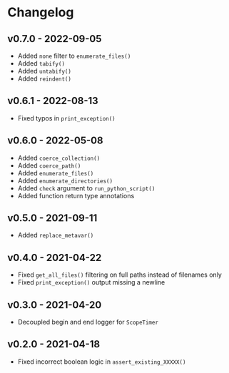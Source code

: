 # Changelog

## v0.7.0 - 2022-09-05
- Added `none` filter to `enumerate_files()`
- Added `tabify()`
- Added `untabify()`
- Added `reindent()`

## v0.6.1 - 2022-08-13
- Fixed typos in `print_exception()`

## v0.6.0 - 2022-05-08
- Added `coerce_collection()`
- Added `coerce_path()`
- Added `enumerate_files()`
- Added `enumerate_directories()`
- Added `check` argument to `run_python_script()`
- Added function return type annotations

## v0.5.0 - 2021-09-11
- Added `replace_metavar()`

## v0.4.0 - 2021-04-22
- Fixed `get_all_files()` filtering on full paths instead of filenames only
- Fixed `print_exception()` output missing a newline

## v0.3.0 - 2021-04-20
- Decoupled begin and end logger for `ScopeTimer`

## v0.2.0 - 2021-04-18
- Fixed incorrect boolean logic in `assert_existing_XXXXX()`
